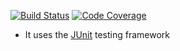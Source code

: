 [![Build Status](https://app.travis-ci.com/g/avl_java_travis.svg?branch=main)](https://app.travis-ci.com/g/avl_java_travis)
[![Code Coverage](https://codecov.io/github/g/avl_java_travis/branch/main/graph/badge.svg)](https://codecov.io/gh/g/avl_java_travis)

- It uses the [JUnit](https://junit.org) testing framework




